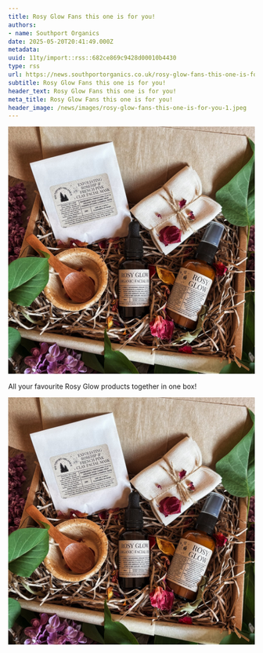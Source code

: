 ```yaml
---
title: Rosy Glow Fans this one is for you!
authors: 
- name: Southport Organics
date: 2025-05-20T20:41:49.000Z
metadata: 
uuid: 11ty/import::rss::682ce869c9428d00010b4430
type: rss
url: https://news.southportorganics.co.uk/rosy-glow-fans-this-one-is-for-you/
subtitle: Rosy Glow Fans this one is for you!
header_text: Rosy Glow Fans this one is for you!
meta_title: Rosy Glow Fans this one is for you!
header_image: /news/images/rosy-glow-fans-this-one-is-for-you-1.jpeg
---
```

![Rosy Glow Fans this one is for you!](/news/images/rosy-glow-fans-this-one-is-for-you-1.jpeg)

All your favourite Rosy Glow products together in one box!

![](/news/images/rosy-glow-fans-this-one-is-for-you-2.jpeg)